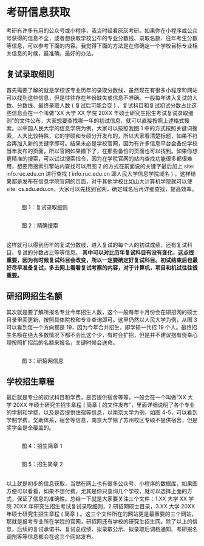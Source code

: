 # 考研信息获取

考研有许多有用的公众号或小程序，我当时经看灰灰考研。如果你在小程序或公众号获得的信息不全，或者想获取学校公布的专业分数线、录取名额、往年考生分数等信息，可以参考下面的内容。我觉得下面的方法是在你确定一个学校目标专业相关信息的时候，最准确，最好的办法。

## 复试录取细则

首先需要了解的就是学校该专业历年的录取分数线，虽然现在有很多小程序和网站可以找到这些信息，但是往往存在年份缺失或信息不准确。一般每年进入复试的人数、分数线、最终录取人数 ( 复试后可能会变 ) 、复试科目和复试初试分数占比这些信息会在一个叫做"XX 大学 XX 学院 20XX 年硕士研究生招生考试复试录取细则"的文件公布，大家想要查找哪一年的初试信息，就可以直接按照上述格式搜索。以中国人民大学的信息学院为例，大家可以按照我图 1 中的方式按照关键词搜索，人大比较特殊，它的学硕和专硕分开发布的，所以大家看清楚标题，如果不符合再加入新的关键字即可。结果未必是学校官网，因为有许多信息平台会备份学校当年发布的页面，所以官网如果撤下了，在那些备份的页面也可以找到。如果你想更精准的搜索，可以试试搜索指令，因为在学院官网的站内查找功能很多都很难用，想要用搜索引擎站内查找可以用图 2 的方式在前面说的关键字最后加上 site: info.ruc.edu.cn 进行查找 ( info.ruc.edu.cn 即人民大学信息学院域名 ) ，这样结果都是发布在信息学院官网的页面，对于其他学校比如山大计算机学院就可以使 site: cs.sdu.edu.cn，大家可以先找到官网，确定域名后再详细查找，提高效率。

<figure><img src="../../assets/Pasted image 20250502162835.png" alt=""><figcaption><p>图 1：复试录取细则</p></figcaption></figure>

<figure><img src="../../assets/粘贴的图像.png" alt=""><figcaption><p>图 2：精确搜索</p></figcaption></figure>

\
这样就可以得到历年的复试分数线，进入复试的每个人的初试成绩，还有复试科目、复试的分数占比等等信息。 **其中可以对比历年复试科目有没有变化，这点很重要，因为有时候复试科目会改变，所以一定要确定好复试科目。初试结束后也最好尽早准备复试，多去网上看看复试考察的内容，对于计算机，项目和机试往往很重要。**

## 研招网招生名额

其次就是要了解所报名专业今年招生人数，这个一般每年十月份会在研招网的硕士目录里面更新，按照具体院校和专业查询即可。这里仍然以人民大学为例，从图 3 可以看到每一个方向都是 19，因为今年合并招生，即学硕一共招 19 个人。最终招生名额在绝大多数情况下都不会比这个少，有时会扩招，但是并不建议抱有侥幸心理按照扩招后的名额来报名，关键时候会送命。

<figure><img src="../../assets/Pasted image 20250502163357.png" alt=""><figcaption><p>图 3：研招网信息</p></figcaption></figure>

## 学校招生章程

最后就是专业的初试科目和学费，是否提供宿舍等等，一般会在一个叫做"XX 大学 20XX 年硕士研究生招生章程 ( 简章 ) 的文件发布"，里面详细说明了各个专业的学制和学费，以及是否提供住宿等信息，以南京大学为例，如图 4-5，可以看到学制学费，奖助体系，宿舍等信息，南京大学除了苏州校区专硕不提供宿舍，但是奖学金是全覆盖的。

<figure><img src="../../assets/Pasted image 20250502163738.png" alt=""><figcaption><p>图 4：招生简章 1</p></figcaption></figure>

<figure><img src="../../assets/Pasted image 20250502163812.png" alt=""><figcaption><p>图 5：招生简章 2</p></figcaption></figure>

\
以上就是初步的信息获取，当然在网上也有很多公众号、小程序的数据库，如果图方便可以看看，如果不想付费，尤其是你只查询几个学校，就可以选择上面的方式，保证了信息的准确性。总结一下就是大家要关注三个文件：1.XX 大学 XX 学院 20XX 年研究生招生考试复试录取细则，2.研招网硕士目录，3.XX 大学 20XX 年硕士研究生招生章程 ( 简章 ) 。这三个文件所在的网站更是最重要的三个网站，那就是报考专业所在学院的官网，研招网还有学校的研究生招生网。除了以上的信息，后续的复试承诺书、复试总成绩、拟录取公示、拟录取后调档通知、考研报名调剂等等信息都会在这三个网站发布。

